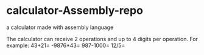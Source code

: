 # calculator-Assembly-repo
a calculator made with assembly language

The calculator can receive 2 operations and up to 4 digits per operation.
For example: 
43+21=
-9876*43=
987-1000=
12/5=
